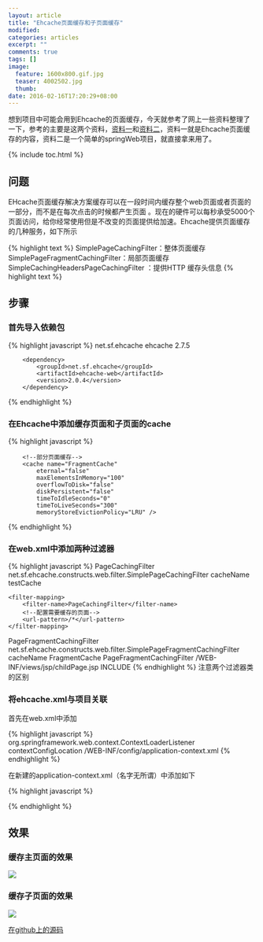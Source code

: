 ```yaml
---
layout: article
title: "Ehcache页面缓存和子页面缓存"
modified:
categories: articles
excerpt: ""
comments: true
tags: []
image: 
  feature: 1600x800.gif.jpg
  teaser: 4002502.jpg
  thumb:
date: 2016-02-16T17:20:29+08:00
---
```


想到项目中可能会用到Ehcache的页面缓存，今天就参考了网上一些资料整理了一下，参考的主要是这两个资料，[资料一](http://cnitzone.com/blog/2016/01/ehcache-web-cache/)和[资料二](http://www.mkyong.com/spring3/spring-3-mvc-hello-world-example/)，资料一就是Ehcache页面缓存的内容，资料二是一个简单的springWeb项目，就直接拿来用了。

{% include toc.html %} 

##  问题
EHcache页面缓存解决方案缓存可以在一段时间内缓存整个web页面或者页面的一部分，而不是在每次点击的时候都产生页面
。现在的硬件可以每秒承受5000个页面访问，给你经常使用但是不改变的页面提供给加速。Ehcache提供页面缓存的几种服务，如下所示

{% highlight text %}
SimplePageCachingFilter：整体页面缓存
SimplePageFragmentCachingFilter：局部页面缓存
SimpleCachingHeadersPageCachingFilter ：提供HTTP 缓存头信息
{% highlight text %}

## 步骤

### 首先导入依赖包

{% highlight javascript %}
		<dependency> 
			<groupId>net.sf.ehcache</groupId>
			<artifactId>ehcache</artifactId>
			<version>2.7.5</version>
		</dependency>
		 
		<dependency>
			<groupId>net.sf.ehcache</groupId>
			<artifactId>ehcache-web</artifactId>
			<version>2.0.4</version>
		</dependency>
{% endhighlight %}

### 在Ehcache中添加缓存页面和子页面的cache

{% highlight javascript %}
    	<!--整个页面缓存-->
    	<cache name="testCache"
        	eternal="false"
        	maxElementsInMemory="100"
        	overflowToDisk="false"
        	diskPersistent="false"
        	timeToIdleSeconds="0"
        	timeToLiveSeconds="300"
        	memoryStoreEvictionPolicy="LRU" />
    	
    	<!--部分页面缓存-->
    	<cache name="FragmentCache"
        	eternal="false"
        	maxElementsInMemory="100"
        	overflowToDisk="false"
        	diskPersistent="false"
        	timeToIdleSeconds="0"
        	timeToLiveSeconds="300"
        	memoryStoreEvictionPolicy="LRU" />
{% endhighlight %}

### 在web.xml中添加两种过滤器

{% highlight javascript %}
<filter>
    <filter-name>PageCachingFilter</filter-name>
    <filter-class>net.sf.ehcache.constructs.web.filter.SimplePageCachingFilter</filter-class>
    <init-param>
      <param-name>cacheName</param-name>
      <param-value>testCache</param-value>
    </init-param>
  </filter>


	<filter-mapping>
    	<filter-name>PageCachingFilter</filter-name>
    	<!--配置需要缓存的页面-->
    	<url-pattern>/*</url-pattern>
    </filter-mapping>
    
  <filter>
    <filter-name>PageFragmentCachingFilter</filter-name>
    <filter-class>net.sf.ehcache.constructs.web.filter.SimplePageFragmentCachingFilter</filter-class>
    <init-param>
      <param-name>cacheName</param-name>
      <param-value>FragmentCache</param-value>
    </init-param>
  </filter>
  <filter-mapping>
    <filter-name>PageFragmentCachingFilter</filter-name>
    <url-pattern>/WEB-INF/views/jsp/childPage.jsp</url-pattern>
     <dispatcher>INCLUDE</dispatcher>
  </filter-mapping>
{% endhighlight %}
注意两个过滤器类的区别

### 将ehcache.xml与项目关联

首先在web.xml中添加

{% highlight javascript %}
  <listener>
    <listener-class>org.springframework.web.context.ContextLoaderListener</listener-class>
  </listener>
  <context-param>
    <param-name>contextConfigLocation</param-name>
    <param-value>/WEB-INF/config/application-context.xml</param-value>
  </context-param>
{% endhighlight %}

在新建的application-context.xml（名字无所谓）中添加如下

{% highlight javascript %}
  <bean id="cacheManager" class="org.springframework.cache.ehcache.EhCacheCacheManager">
    <property name="cacheManager" ref="ehcache"/>
  </bean>
  
  <bean id="ehcache" class="org.springframework.cache.ehcache.EhCacheManagerFactoryBean">
    <property name="configLocation" value="classpath:ehcache.xml"/>
    <property name="shared" value="true"/>
  </bean>
{% endhighlight %}

## 	效果

### 缓存主页面的效果
![](http://7xqsae.com1.z0.glb.clouddn.com/QQ%E6%88%AA%E5%9B%BE20160216004908.png)

### 缓存子页面的效果
![](http://7xqsae.com1.z0.glb.clouddn.com/QQ%E6%88%AA%E5%9B%BE20160216005113.png)


[在github上的源码](https://github.com/txxs/ehcache-page-cache)